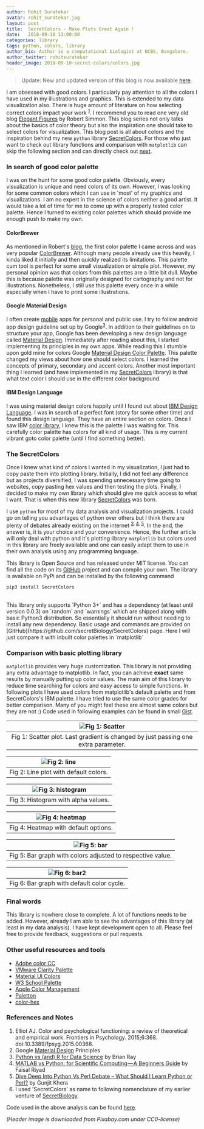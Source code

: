 ```yaml
---
author: Rohit Suratekar
avatar: rohit_suratekar.jpg
layout: post
title:  SecretColors - Make Plots Great Again !
date:   2018-09-10 13:00:00
categories: library
tags: python, colors, library
author_bio: Author is a computational biologist at NCBS, Bangalore.
author_twitter: rohitsuratekar
header_image: 2018-09-10-secret-colors/colors.jpg
---
```


> Update: New and updated version of this blog is now available [here](/2019/06/11/secret-colors-2.html).

I am obsessed with good colors. I particularly pay attention to all the colors I have used in my illustrations and graphics. This is extended to my data visualization also. There is huge amount of literature on how selecting correct colors impact your work <sup>[1](#ref1)</sup>. I recommend you to read one very old blog [Elegant Figures](https://earthobservatory.nasa.gov/blogs/elegantfigures/2013/08/05/subtleties-of-color-part-1-of-6/) by  Robert Simmon. This blog series not only talks about the basics of color theory but also the inspiration one should take to select colors for visualization. This blog post is all about colors and the inspiration behind my new `python` library [SecretColors](https://pypi.org/project/SecretColors/). For those who just want to check out library functions and comparison with `matplotlib` can skip the following section and can directly check out [next](#library).

### In search of good color palette
I was on the hunt for some good color palette. Obviously, every visualization is unique and need colors of its own. However, I was looking for some common colors which I can use in 'most' of my graphics and visualizations. I am no expert in the science of colors neither a good artist. It would take a lot of time for me to come up with a properly tested color palette. Hence I turned to existing color palettes which should provide me enough push to make my own. 
#### ColorBrewer
As mentioned in Robert's [blog](https://earthobservatory.nasa.gov/blogs/elegantfigures/2013/08/28/subtleties-of-color-part-5-of-6/), the first color palette I came across and was very popular [ColorBrewer](http://colorbrewer2.org/). Although many people already use this heavily, I kinda liked it initially and then quickly realized its limitations. This palette cum tool is perfect for some small visualization or simple plot. However, my personal opinion was that colors from this palettes are a little bit dull. Maybe this is because palette was originally designed for cartography and not for illustrations. Nonetheless, I still use this palette every once in a while especially when I have to print some illustrations. 
#### Google Material Design
I often create [mobile](https://github.com/rohitsuratekar) apps for personal and public use. I try to follow android app design guideline set up by Google<sup>[3](#ref2)</sup>. In addition to their guidelines on to structure your app, Google has been developing a new design language called [Material Design](https://material.io/design/). Immediately after reading about this, I started implementing its principles in my own apps. While reading this I stumble upon gold mine for colors Google [Material Design Color Palette](https://material.io/design/color/the-color-system.html). This palette changed my views about how one should select colors. I learned the concepts of primary, secondary and accent colors. Another most important thing I learned (and have implemented in my [SecretColors](https://pypi.org/project/SecretColors/) library) is that what text color I should use in the different color background.
#### IBM Design Language
I was using material design colors happily until I found out about [IBM Design Language](https://www.ibm.com/design/language/). I was in search of a perfect font (story for some other time) and found this design language. They have an entire section on colors. Once I saw IBM [color library](https://www.ibm.com/design/language/resources/color-library/), I knew this is the palette I was waiting for. This carefully color palette has colors for all kind of usage. This is my current vibrant goto color palette (until I find something better). 
 <a name = "library"></a>

### The SecretColors
Once I knew what kind of colors I wanted in my visualization, I just had to copy paste them into plotting library. Initially, I did not feel any difference but as projects diversified, I was spending unnecessary time going to websites, copy pasting hex values and then testing the plots. Finally, I decided to make my own library which should give me quick access to what I want. That is when this new library [SecretColors](https://pypi.org/project/SecretColors/) was born. 

I use `python` for most of my data analysis and visualization projects. I could go on telling you advantages of python over others but I think there are plenty of debates already existing on the internet <sup>[3](#ref2), [4](#ref3),  [5](#ref4)</sup>. In the end, the answer is, it is your choice and your convenience. Hence, the further article will only deal with python and it's plotting library `matplotlib` but colors used in this library are freely available and one can easily adapt them to use in their own analysis using any programming language. 

This library is Open Source and has released under MIT license. You can find all the code on its [GitHub](https://github.com/secretBiology/SecretColors) project and can compile your own. The library is available on PyPi and can be installed by the following command 


    pip3 install SecretColors  

<div><br></div>
This library only supports `Python 3+` and has a dependency (at least until version 0.0.3) on `random` and `warnings` which are shipped along with basic Python3 distribution. So essentially it should run without needing to install any new dependency. Basic usage and commands are provided on [GitHub](https://github.com/secretBiology/SecretColors) page. Here I will just compare it with inbuilt color palettes in `matplotlib`

### Comparison with basic plotting library

`matplotlib` provides very huge customization. This library is not providing any extra advantage to matplotlib. In fact, you can achieve **exact** same results by manually putting up color values. The main aim of this library to reduce time searching for colors and easy access to simple functions. In following plots I have used colors from matplotlib's default palette and from SecretColors's IBM palette. I have tried to use the same color grades for better comparison. Many of you might feel these are almost same colors but they are not :) Code used in following examples can be found in small [Gist](https://gist.github.com/rohitsuratekar/857678996d04a2d8e285f33a8ad4330a). 

|![Fig 1: Scatter](/assets/article_images/2018-09-10-secret-colors/scatter.png "scatter")|
|:--:|
|Fig 1: Scatter plot. Last gradient is changed by just passing one extra parameter.|

|![Fig 2: line](/assets/article_images/2018-09-10-secret-colors/line.png "line")|
|:--:|
|Fig 2: Line plot with default colors.|

|![Fig 3: histogram](/assets/article_images/2018-09-10-secret-colors/histogram.png "histogram")|
|:--:|
|Fig 3: Histogram with alpha values.|

|![Fig 4: heatmap](/assets/article_images/2018-09-10-secret-colors/heatmap.png "heatmap")|
|:--:|
|Fig 4: Heatmap with default options.|

|![Fig 5: bar](/assets/article_images/2018-09-10-secret-colors/bar.png "bar")|
|:--:|
|Fig 5: Bar graph with colors adjusted to respective value.|

|![Fig 6: bar2](/assets/article_images/2018-09-10-secret-colors/bar2.png "bar2")|
|:--:|
|Fig 6: Bar graph with default color cycle.|

### Final words 
This library is nowhere close to complete. A lot of functions needs to be added. However, already I am able to see the advantages of this library (at least in my data analysis). I have kept development open to all. Please feel free to provide feedback, suggestions or pull requests. 

### Other useful resources and tools
* [Adobe color CC](http://color.adobe.com/)
* [VMware Clarity Palette](https://vmware.github.io/clarity/documentation/v0.13/color)
* [Material UI Colors](https://www.materialui.co/)
* [W3 School Palette](https://www.w3schools.com/colors/colors_palettes.asp)
* [Apple Color Management](https://developer.apple.com/design/human-interface-guidelines/ios/visual-design/color/)
* [Paletton](http://paletton.com)
* [color-hex](http://www.color-hex.com/color-palettes/)

### References and Notes
1. <a name="ref1"></a> Elliot AJ. Color and psychological functioning: a review of theoretical and empirical work. Frontiers in Psychology. 2015;6:368. doi:10.3389/fpsyg.2015.00368.
2. <a name="ref2"></a> Google [Material Design](https://developer.android.com/guide/topics/ui/look-and-feel/) Principles 
3. <a name="ref3"></a> [Python vs (and) R for Data Science](https://blog.usejournal.com/python-vs-and-r-for-data-science-833b48ccc91d) by Brian Ray
4. <a name="ref4"></a> [MATLAB vs Python: for Scientific Computing — A Beginners Guide](https://medium.com/gradbunker/matlab-vs-python-for-scientific-computing-a-beginners-guide-a27f4dcbbc81) by Faisal Riyad
5. <a name="ref5"></a> [Dive Deep Into Python Vs Perl Debate – What Should I Learn Python or Perl?](https://www.tecmint.com/python-vs-perl-debate-what-should-i-learn-python-or-perl/) by Gunjit Khera
6. <a name="ref6"></a> I used 'SecretColors' as name to following nomenclature of my earlier venture of [SecretBiology](https://github.com/secretBiology).


Code used in the above analysis can be found [here](https://gist.github.com/rohitsuratekar/857678996d04a2d8e285f33a8ad4330a).

*(Header image is downloaded from Pixabay.com under CC0-license)*